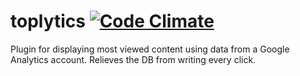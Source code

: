 toplytics [![Code Climate](https://codeclimate.com/github/PressLabs/toplytics.png)](https://codeclimate.com/github/PressLabs/toplytics)
=========

Plugin for displaying most viewed content using data from a Google Analytics account. Relieves the DB from writing every click.
